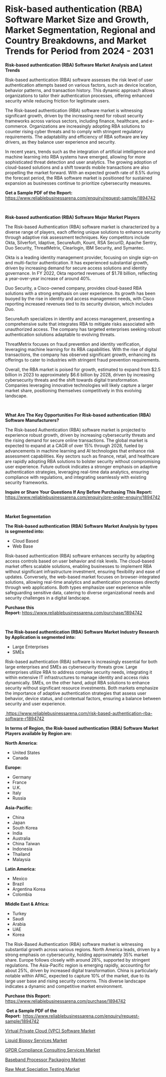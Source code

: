 <p><h1>Risk-based authentication (RBA) Software Market Size and Growth, Market Segmentation, Regional and Country Breakdowns, and Market Trends for Period from 2024 -  2031</h1></p><p><strong>Risk-based authentication (RBA) Software Market Analysis and Latest Trends</strong></p>
<p><p>Risk-based authentication (RBA) software assesses the risk level of user authentication attempts based on various factors, such as device location, behavior patterns, and transaction history. This dynamic approach allows organizations to tailor their authentication processes, offering enhanced security while reducing friction for legitimate users. </p><p>The Risk-based authentication (RBA) software market is witnessing significant growth, driven by the increasing need for robust security frameworks across various sectors, including finance, healthcare, and e-commerce. Organizations are increasingly adopting RBA solutions to counter rising cyber threats and to comply with stringent regulatory requirements. The adaptability and efficiency of RBA software are key drivers, as they balance user experience and security.</p><p>In recent years, trends such as the integration of artificial intelligence and machine learning into RBA systems have emerged, allowing for more sophisticated threat detection and user analytics. The growing adoption of cloud-based solutions and a shift towards mobile transactions are also propelling the market forward. With an expected growth rate of 8.5% during the forecast period, the RBA software market is positioned for sustained expansion as businesses continue to prioritize cybersecurity measures.</p></p>
<p><strong>Get a Sample PDF of the Report:&nbsp;</strong> <a href="https://www.reliablebusinessarena.com/enquiry/request-sample/1894742?utm_campaign=1566&utm_medium=2&utm_source=Github&utm_content=ia&utm_term=24102024&utm_id=risk-based-authentication-rba-software">https://www.reliablebusinessarena.com/enquiry/request-sample/1894742</a></p>
<p>&nbsp;</p>
<p><strong>Risk-based authentication (RBA) Software Major Market Players</strong></p>
<p><p>The Risk-based Authentication (RBA) software market is characterized by a diverse range of players, each offering unique solutions to enhance security through adaptive risk assessment techniques. Key competitors include Okta, Silverfort, Idaptive, SecureAuth, Kount, RSA SecurID, Apache Sentry, Duo Security, ThreatMetrix, Clearlogin, IBM Security, and Symantec.</p><p>Okta is a leading identity management provider, focusing on single sign-on and multi-factor authentication. It has experienced substantial growth, driven by increasing demand for secure access solutions and identity governance. In FY 2022, Okta reported revenues of $1.78 billion, reflecting a year-over-year increase of around 40%.</p><p>Duo Security, a Cisco-owned company, provides cloud-based RBA solutions with a strong emphasis on user experience. Its growth has been buoyed by the rise in identity and access management needs, with Cisco reporting increased revenues tied to its security division, which includes Duo.</p><p>SecureAuth specializes in identity and access management, presenting a comprehensive suite that integrates RBA to mitigate risks associated with unauthorized access. The company has targeted enterprises seeking robust authentication solutions adaptable to evolving threats.</p><p>ThreatMetrix focuses on fraud prevention and identity verification, leveraging machine learning for its RBA capabilities. With the rise of digital transactions, the company has observed significant growth, enhancing its offerings to cater to industries with stringent fraud prevention requirements.</p><p>Overall, the RBA market is poised for growth, estimated to expand from $2.5 billion in 2023 to approximately $6.6 billion by 2028, driven by increasing cybersecurity threats and the shift towards digital transformation. Companies leveraging innovative technologies will likely capture a larger market share, positioning themselves competitively in this evolving landscape.</p></p>
<p>&nbsp;</p>
<p><strong>What Are The Key Opportunities For Risk-based authentication (RBA) Software Manufacturers?</strong></p>
<p><p>The Risk-based Authentication (RBA) software market is projected to experience robust growth, driven by increasing cybersecurity threats and the rising demand for secure online transactions. The global market is expected to expand at a CAGR of over 15% through 2028, fueled by advancements in machine learning and AI technologies that enhance risk assessment capabilities. Key sectors such as finance, retail, and healthcare are rapidly adopting RBA solutions to bolster security without compromising user experience. Future outlook indicates a stronger emphasis on adaptive authentication strategies, leveraging real-time data analytics, ensuring compliance with regulations, and integrating seamlessly with existing security frameworks.</p></p>
<p><strong>Inquire or Share Your Questions If Any Before Purchasing This Report:</strong> <a href="https://www.reliablebusinessarena.com/enquiry/pre-order-enquiry/1894742?utm_campaign=1566&utm_medium=2&utm_source=Github&utm_content=ia&utm_term=24102024&utm_id=risk-based-authentication-rba-software">https://www.reliablebusinessarena.com/enquiry/pre-order-enquiry/1894742</a></p>
<p>&nbsp;</p>
<p><strong>Market Segmentation</strong></p>
<p><strong>The Risk-based authentication (RBA) Software Market Analysis by types is segmented into:</strong></p>
<p><ul><li>Cloud Based</li><li>Web Base</li></ul></p>
<p><p>Risk-based authentication (RBA) software enhances security by adapting access controls based on user behavior and risk levels. The cloud-based market offers scalable solutions, enabling businesses to implement RBA without significant infrastructure investment, ensuring flexibility and ease of updates. Conversely, the web-based market focuses on browser-integrated solutions, allowing real-time analytics and authentication processes directly through web applications. Both types emphasize user experience while safeguarding sensitive data, catering to diverse organizational needs and security challenges in a digital landscape.</p></p>
<p><strong>Purchase this Report:&nbsp;</strong><a href="https://www.reliablebusinessarena.com/purchase/1894742?utm_campaign=1566&utm_medium=2&utm_source=Github&utm_content=ia&utm_term=24102024&utm_id=risk-based-authentication-rba-software">https://www.reliablebusinessarena.com/purchase/1894742</a></p>
<p>&nbsp;</p>
<p><strong>The Risk-based authentication (RBA) Software Market Industry Research by Application is segmented into:</strong></p>
<p><ul><li>Large Enterprises</li><li>SMEs</li></ul></p>
<p><p>Risk-based authentication (RBA) software is increasingly essential for both large enterprises and SMEs as cybersecurity threats grow. Large enterprises utilize RBA to address complex security needs, integrating it within extensive IT infrastructures to manage identity and access risks dynamically. SMEs, on the other hand, adopt RBA solutions to enhance security without significant resource investments. Both markets emphasize the importance of adaptive authentication strategies that assess user behavior, device status, and contextual factors, ensuring a balance between security and user experience.</p></p>
<p><a href="https://www.reliablebusinessarena.com/risk-based-authentication-rba-software-r1894742?utm_campaign=1566&utm_medium=2&utm_source=Github&utm_content=ia&utm_term=24102024&utm_id=risk-based-authentication-rba-software">&nbsp;https://www.reliablebusinessarena.com/risk-based-authentication-rba-software-r1894742</a></p>
<p><strong>In terms of Region, the Risk-based authentication (RBA) Software Market Players available by Region are:</strong></p>
<p>
    <p> <strong> North America: </strong>
        <ul>
            <li>United States</li>
            <li>Canada</li>
        </ul>
        </p> 
    <p> <strong> Europe: </strong>
        <ul>
            <li>Germany</li>
            <li>France</li>
            <li>U.K.</li>
            <li>Italy</li>
            <li>Russia</li>
        </ul>
        </p> 
    <p> <strong> Asia-Pacific: </strong>
        <ul>
            <li>China</li>
            <li>Japan</li>
            <li>South Korea</li>
            <li>India</li>
            <li>Australia</li>
            <li>China Taiwan</li>
            <li>Indonesia</li>
            <li>Thailand</li>
            <li>Malaysia</li>
        </ul>
        </p> 
    <p> <strong> Latin America: </strong>
        <ul>
            <li>Mexico</li>
            <li>Brazil</li>
            <li>Argentina Korea</li>
            <li>Colombia</li>
        </ul>
        </p> 
    <p> <strong> Middle East & Africa: </strong>
        <ul>
            <li>Turkey</li>
            <li>Saudi</li>
            <li>Arabia</li>
            <li>UAE</li>
            <li>Korea</li>
        </ul>
    </p>
    </p>
<p><p>The Risk-Based Authentication (RBA) software market is witnessing substantial growth across various regions. North America leads, driven by a strong emphasis on cybersecurity, holding approximately 35% market share. Europe follows closely with around 28%, supported by stringent regulations. The Asia-Pacific region is emerging rapidly, accounting for about 25%, driven by increased digital transformation. China is particularly notable within APAC, expected to capture 10% of the market, due to its large user base and rising security concerns. This diverse landscape indicates a dynamic and competitive market environment.</p></p>
<p><strong>Purchase this Report: </strong><a href="https://www.reliablebusinessarena.com/purchase/1894742?utm_campaign=1566&utm_medium=2&utm_source=Github&utm_content=ia&utm_term=24102024&utm_id=risk-based-authentication-rba-software">https://www.reliablebusinessarena.com/purchase/1894742</a></p>
<p>&nbsp;<strong>Get a Sample PDF of the Report:&nbsp;&nbsp;</strong><a href="https://www.reliablebusinessarena.com/enquiry/request-sample/1894742?utm_campaign=1566&utm_medium=2&utm_source=Github&utm_content=ia&utm_term=24102024&utm_id=risk-based-authentication-rba-software">https://www.reliablebusinessarena.com/enquiry/request-sample/1894742</a></p>
<p><strong></strong></p>
<p><p><a href="https://github.com/FosterFahey91/Market-Research-Report-List-1/blob/main/virtual-private-cloud-vpc-software-market.md?utm_campaign=1566&utm_medium=2&utm_source=Github&utm_content=ia&utm_term=24102024&utm_id=risk-based-authentication-rba-software">Virtual Private Cloud (VPC) Software Market</a></p><p><a href="https://www.linkedin.com/pulse/liquid-biopsy-services-industry-forecast-market-shifts-s3sje?utm_campaign=1566&utm_medium=2&utm_source=Github&utm_content=ia&utm_term=24102024&utm_id=risk-based-authentication-rba-software">Liquid Biopsy Services Market</a></p><p><a href="https://www.linkedin.com/pulse/global-gpdr-compliance-consulting-services-market-focus-ece3e?utm_campaign=1566&utm_medium=2&utm_source=Github&utm_content=ia&utm_term=24102024&utm_id=risk-based-authentication-rba-software">GPDR Compliance Consulting Services Market</a></p><p><a href="https://www.linkedin.com/pulse/emerging-trends-baseband-processor-packaging-market-global-vyoge?utm_campaign=1566&utm_medium=2&utm_source=Github&utm_content=ia&utm_term=24102024&utm_id=risk-based-authentication-rba-software">Baseband Processor Packaging Market</a></p><p><a href="https://www.linkedin.com/pulse/raw-meat-speciation-testing-market-global-regional-analysis-hyhce?utm_campaign=1566&utm_medium=2&utm_source=Github&utm_content=ia&utm_term=24102024&utm_id=risk-based-authentication-rba-software">Raw Meat Speciation Testing Market</a></p></p>